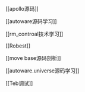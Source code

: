   

[[apollo源码]]

[[autoware源码学习]]

[[rm_controal技术学习]]

[[Robest]]

[[move base源码剖析]]

[[autoware.universe源码学习]]

[[Teb调试]]